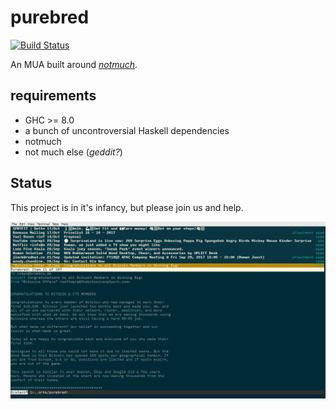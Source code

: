 # purebred

[![Build Status](https://travis-ci.org/purebred-mua/purebred.svg?branch=master)](https://travis-ci.org/purebred-mua/purebred)

An MUA built around [*notmuch*](https://notmuchmail.org/).

## requirements

- GHC >= 8.0
- a bunch of uncontroversial Haskell dependencies
- notmuch
- not much else (*geddit?*)

## Status

This project is in it's infancy, but please join us and help.

![](screenshot.png)
